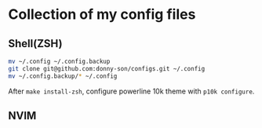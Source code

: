 # Collection of my config files

## Shell(ZSH)

```bash
mv ~/.config ~/.config.backup
git clone git@github.com:donny-son/configs.git ~/.config
mv ~/.config.backup/* ~/.config
```

After `make install-zsh`, configure powerline 10k theme with `p10k configure`.

## NVIM
